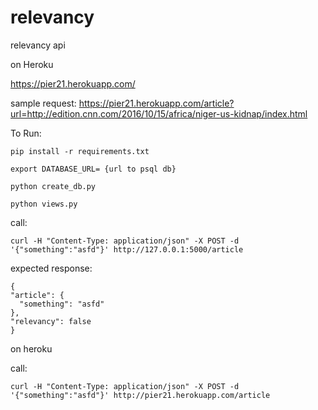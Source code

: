 # relevancy
relevancy api

on Heroku

https://pier21.herokuapp.com/

sample request:
https://pier21.herokuapp.com/article?url=http://edition.cnn.com/2016/10/15/africa/niger-us-kidnap/index.html


To Run:


`pip install -r requirements.txt`

`export DATABASE_URL= {url to psql db}`

`python create_db.py`

`python views.py`

call:

`curl -H "Content-Type: application/json" -X POST -d '{"something":"asfd"}' http://127.0.0.1:5000/article`


expected response:

  ```
  {
  "article": {
    "something": "asfd"
  },
  "relevancy": false
}

```

on heroku

call:

`curl -H "Content-Type: application/json" -X POST -d '{"something":"asfd"}' http://pier21.herokuapp.com/article`
